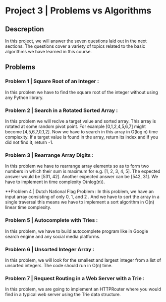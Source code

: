 # Project 3 | Problems vs Algorithms

## Descreption 
In this project, we will answer the seven questions laid out in the next sections. The questions cover a variety of topics related to the basic algorithms we have learned
in this course.


## Problems

### Problem 1 | Square Root of an Integer :
In this problem we have to find the square root of the integer without using any Python library.


### Problem 2 | Search in a Rotated Sorted Array :
In this problem we will recive a target value and sorted array. This array is rotated at some random pivot point. For example [0,1,2,4,5,6,7] might become [4,5,6,7,0,1,2].
Now we have to search in this array in O(log n) time complexity. If a target value is found in the array, return its index and if you did not find it, return -1.


### Problem 3 | Rearrange Array Digits :
In this problem we have to rearrange array elements so as to form two numbers in which their sum is maximum for e.g. [1, 2, 3, 4, 5]. The expected answer would be [531, 42].
Another expected answer can be [542, 31]. We have to implement in time complexity O(nlog(n)).

**Problem 4 | Dutch National Flag Problem :
In this problem,  we have an input array consisting of only 0, 1, and 2 . And we have to sort the array in a single traversal this means we have to implement a sort algorithm
in O(n) linear time complexity.


### Problem 5 | Autocomplete with Tries :
In this problem, we have to build autocomplete program like in Google search engine and any social media platforms.


### Problem 6 | Unsorted Integer Array :
In this problem, we will look for the smallest and largest integer from a list of unsorted integers. The code should run in O(n) time.


### Problem 7 | Request Routing in a Web Server with a Trie :
In this problem, we are going to implement an HTTPRouter where you would find in a typical web server using the Trie data structure.
